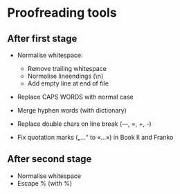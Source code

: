# Proofreading tools

## After first stage

* Normalise whitespace:
	
	* Remove trailing whitespace
	* Normalise lineendings (\n)
	* Add empty line at end of file

* Replace CAPS WORDS with normal case
* Merge hyphen words (with dictionary)
* Replace double chars on line break (—, =, +, -)
* Fix quotation marks („…“ to «…») in Book II and Franko

## After second stage

* Normalise whitespace
* Escape % (with \%)